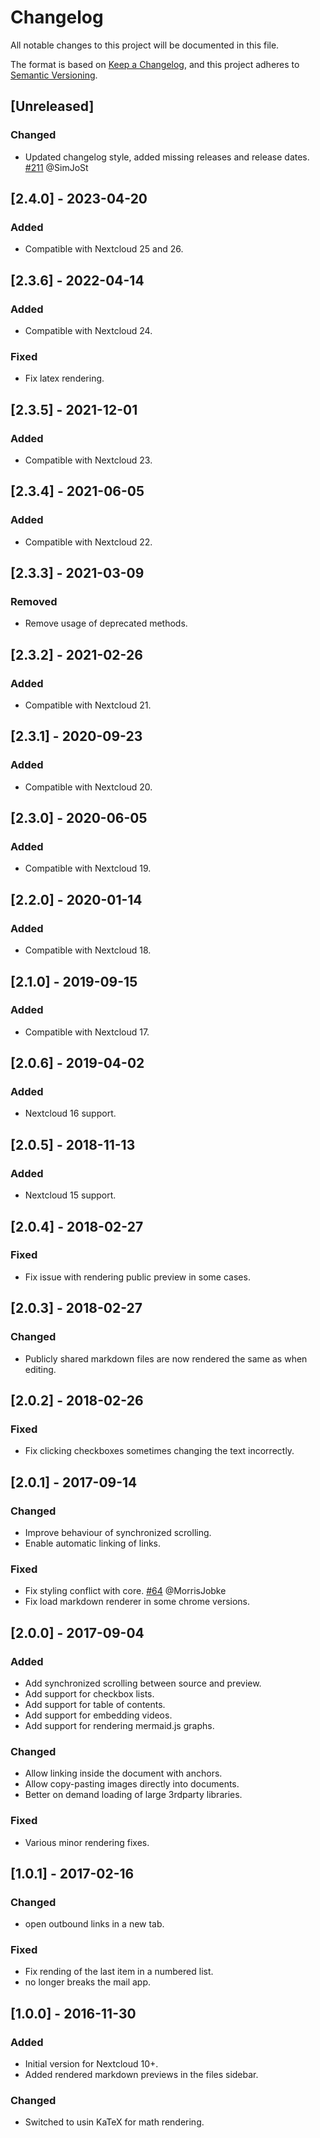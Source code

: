 # Changelog

All notable changes to this project will be documented in this file.

The format is based on [Keep a Changelog](https://keepachangelog.com/),
and this project adheres to [Semantic Versioning](https://semver.org/).

## [Unreleased]
### Changed
- Updated changelog style, added missing releases and release dates.
  [#211](https://github.com/icewind1991/files_markdown/pull/211) @SimJoSt

## [2.4.0] - 2023-04-20
### Added
- Compatible with Nextcloud 25 and 26.

## [2.3.6] - 2022-04-14
### Added
- Compatible with Nextcloud 24.
### Fixed
- Fix latex rendering.

## [2.3.5] - 2021-12-01
### Added
- Compatible with Nextcloud 23.

## [2.3.4] - 2021-06-05
### Added
- Compatible with Nextcloud 22.

## [2.3.3] - 2021-03-09
### Removed
- Remove usage of deprecated methods.

## [2.3.2] - 2021-02-26
### Added
- Compatible with Nextcloud 21.

## [2.3.1] - 2020-09-23
### Added
- Compatible with Nextcloud 20.

## [2.3.0] - 2020-06-05
### Added
- Compatible with Nextcloud 19.

## [2.2.0] - 2020-01-14
### Added
- Compatible with Nextcloud 18.

## [2.1.0] - 2019-09-15
### Added
- Compatible with Nextcloud 17.

## [2.0.6] - 2019-04-02
### Added
- Nextcloud 16 support.

## [2.0.5] - 2018-11-13
### Added
- Nextcloud 15 support.

## [2.0.4] - 2018-02-27
### Fixed
- Fix issue with rendering public preview in some cases.

## [2.0.3] - 2018-02-27
### Changed
- Publicly shared markdown files are now rendered the same as when editing.

## [2.0.2] - 2018-02-26
### Fixed
- Fix clicking checkboxes sometimes changing the text incorrectly.

## [2.0.1] - 2017-09-14
### Changed
- Improve behaviour of synchronized scrolling.
- Enable automatic linking of links.
### Fixed
- Fix styling conflict with core.
  [#64](https://github.com/icewind1991/files_markdown/pull/64) @MorrisJobke
- Fix load markdown renderer in some chrome versions.

## [2.0.0] - 2017-09-04
### Added
- Add synchronized scrolling between source and preview.
- Add support for checkbox lists.
- Add support for table of contents.
- Add support for embedding videos.
- Add support for rendering mermaid.js graphs.
### Changed
- Allow linking inside the document with anchors.
- Allow copy-pasting images directly into documents.
- Better on demand loading of large 3rdparty libraries.
### Fixed
- Various minor rendering fixes.

## [1.0.1] - 2017-02-16
### Changed
- open outbound links in a new tab.
### Fixed
- Fix rending of the last item in a numbered list.
- no longer breaks the mail app.

## [1.0.0] - 2016-11-30
### Added
- Initial version for Nextcloud 10+.
- Added rendered markdown previews in the files sidebar.
### Changed
- Switched to usin KaTeX for math rendering.
